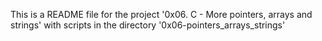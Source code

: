 This is a README file for the project '0x06. C - More pointers, arrays and strings' with scripts in the directory '0x06-pointers_arrays_strings'
